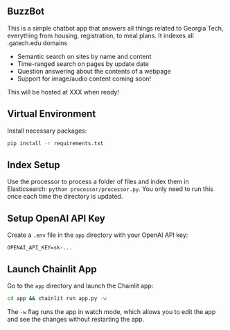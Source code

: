 ## BuzzBot

This is a simple chatbot app that answers all things related to Georgia Tech, everything from housing, registration, to meal plans.  It indexes all .gatech.edu domains
- Semantic search on sites by name and content
- Time-ranged search on pages by update date
- Question answering about the contents of a webpage
- Support for image/audio content coming soon!

This will be hosted at XXX when ready!

## Virtual Environment

Install necessary packages: 

```bash
pip install -r requirements.txt
```

## Index Setup
Use the processor to process a folder of files and index them in Elasticsearch: `python processor/processor.py`. You only need to run this once each time the directory is updated.

## Setup OpenAI API Key

Create a `.env` file in the `app` directory with your OpenAI API key:   

```
OPENAI_API_KEY=sk-...
```

## Launch Chainlit App  

Go to the `app` directory and launch the Chainlit app: 

```bash
cd app && chainlit run app.py -w
```

The `-w` flag runs the app in watch mode, which allows you to edit the app and see the changes without restarting the app.

